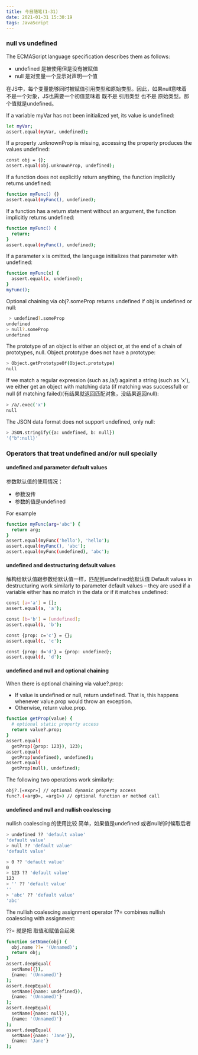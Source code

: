 ```yaml
---
title: 今日随笔(1-31)
date: 2021-01-31 15:30:19
tags: JavaScript
---
```


### null vs undefined

The ECMAScript language specification describes them as follows:

- undefined 是被使用但是没有被赋值
- null 是对变量一个显示对声明一个值

在JS中，每个变量能够同时被赋值引用类型和原始类型。因此，如果null意味着 不是一个对象，JS也需要一个初值意味着 既不是 引用类型 也不是 原始类型。那个值就是undefined。


If a variable myVar has not been initialized yet, its value is undefined:

```bash
let myVar;
assert.equal(myVar, undefined);
```

If a property .unknownProp is missing, accessing the property produces the values undefined:
```bash
const obj = {};
assert.equal(obj.unknownProp, undefined);
```

If a function does not explicitly return anything, the function implicitly returns undefined:
```bash
function myFunc() {}
assert.equal(myFunc(), undefined);
```

If a function has a return statement without an argument, the function implicitly returns undefined:

```bash
function myFunc() {
  return;
}
assert.equal(myFunc(), undefined);
```

If a parameter x is omitted, the language initializes that parameter with undefined:

```bash
function myFunc(x) {
  assert.equal(x, undefined);
}
myFunc();
```

Optional chaining via obj?.someProp returns undefined if obj is undefined or null:

```bash
 > undefined?.someProp
undefined
> null?.someProp
undefined
```

The prototype of an object is either an object or, at the end of a chain of prototypes, null. Object.prototype does not have a prototype:

```bash
> Object.getPrototypeOf(Object.prototype)
null
```

If we match a regular expression (such as /a/) against a string (such as 'x'), we either get an object with matching data (if matching was successful) or null (if matching failed)(有结果就返回匹配对象，没结果返回null):
```bash
> /a/.exec('x')
null
```

The JSON data format does not support undefined, only null:

```bash
> JSON.stringify({a: undefined, b: null})
'{"b":null}'
```

### Operators that treat undefined and/or null specially 

#### undefined and parameter default values 

参数默认值的使用情况：
- 参数没传
- 参数的值是undefined

For example
```bash
function myFunc(arg='abc') {
  return arg;
}
assert.equal(myFunc('hello'), 'hello');
assert.equal(myFunc(), 'abc');
assert.equal(myFunc(undefined), 'abc');
```
#### undefined and destructuring default values  

解构给默认值跟参数给默认值一样，匹配到undefined给默认值
Default values in destructuring work similarly to parameter default values – they are used if a variable either has no match in the data or if it matches undefined:

```bash
const [a='a'] = [];
assert.equal(a, 'a');

const [b='b'] = [undefined];
assert.equal(b, 'b');

const {prop: c='c'} = {};
assert.equal(c, 'c');

const {prop: d='d'} = {prop: undefined};
assert.equal(d, 'd');
```

#### undefined and null and optional chaining  
When there is optional chaining via value?.prop:

- If value is undefined or null, return undefined. That is, this happens whenever value.prop would throw an exception.
- Otherwise, return value.prop.

```bash
function getProp(value) {
  # optional static property access
  return value?.prop;
}
assert.equal(
  getProp({prop: 123}), 123);
assert.equal(
  getProp(undefined), undefined);
assert.equal(
  getProp(null), undefined);
```

The following two operations work similarly:

```bash
obj?.[«expr»] // optional dynamic property access
func?.(«arg0», «arg1») // optional function or method call
```

#### undefined and null and nullish coalescing  

nullish coalescing 的使用比较 简单，如果值是undefined 或者null的时候取后者
```bash
> undefined ?? 'default value'
'default value'
> null ?? 'default value'
'default value'

> 0 ?? 'default value'
0
> 123 ?? 'default value'
123
> '' ?? 'default value'
''
> 'abc' ?? 'default value'
'abc'
```

The nullish coalescing assignment operator ??= combines nullish coalescing with assignment:

??=  就是把 取值和赋值合起来
```bash
function setName(obj) {
  obj.name ??= '(Unnamed)';
  return obj;
}
assert.deepEqual(
  setName({}),
  {name: '(Unnamed)'}
);
assert.deepEqual(
  setName({name: undefined}),
  {name: '(Unnamed)'}
);
assert.deepEqual(
  setName({name: null}),
  {name: '(Unnamed)'}
);
assert.deepEqual(
  setName({name: 'Jane'}),
  {name: 'Jane'}
);
```